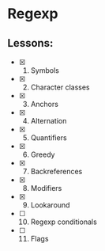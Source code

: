 # Regexp
## Lessons:
  - [x] 1. Symbols
  - [x] 2. Character classes
  - [x] 3. Anchors
  - [x] 4. Alternation
  - [x] 5. Quantifiers
  - [x] 6. Greedy
  - [x] 7. Backreferences
  - [x] 8. Modifiers
  - [x] 9. Lookaround
  - [ ] 10. Regexp conditionals
  - [ ] 11. Flags
